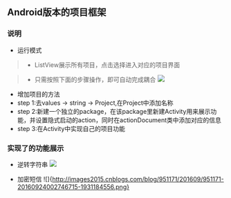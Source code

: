 ## Android版本的项目框架

### 说明
* 运行模式

> * ListView展示所有项目，点击选择进入对应的项目界面

> * 只需按照下面的步骤操作，即可自动完成耦合 
![](http://images2015.cnblogs.com/blog/951171/201609/951171-20160924002800481-874896797.png)

* 增加项目的方法
* step 1:去values -> string -> Project,在Project中添加名称
* step 2:新建一个独立的package，在该package里新建Activity用来展示功能，并设置隐式启动的action，同时在actionDocument类中添加对应的信息
* step 3:在Activity中实现自己的项目功能

### 实现了的功能展示
* 逆转字符串
![](http://images2015.cnblogs.com/blog/951171/201609/951171-20160924002803246-507191486.png)

* 加密短信
![]{http://images2015.cnblogs.com/blog/951171/201609/951171-20160924002746715-1931184556.png}
